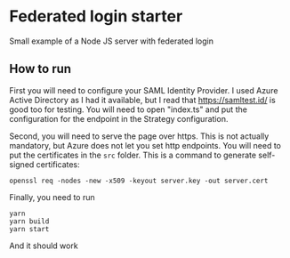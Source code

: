 # Federated login starter

Small example of a Node JS server with federated login

## How to run
First you will need to configure your SAML Identity Provider.
I used Azure Active Directory as I had it available, but I read that https://samltest.id/ is good too for testing.
You will need to open "index.ts" and put the configuration for the endpoint in the Strategy configuration.

Second, you will need to serve the page over https.
This is not actually mandatory, but Azure does not let you set http endpoints.
You will need to put the certificates in the `src` folder.
This is a command to generate self-signed certificates:

    openssl req -nodes -new -x509 -keyout server.key -out server.cert

Finally, you need to run

    yarn
    yarn build
    yarn start

And it should work
